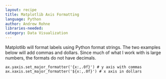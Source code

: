 ```yaml
---
layout: recipe
title: Matplotlib Axis Formatting
language: Python
author: Andrew Rohne
libraries-needed:
category: Data Visualization
---
```


Matplotlib will format labels using Python format strings. The two examples below will add 
commas and dollars. Since much of what I work with is large numbers, the formats do not
have decimals.

```
ax.yaxis.set_major_formatter('{x:,.0f}') # y axis with commas
ax.xaxis.set_major_formatter('${x:,.0f}') # x axis in dollars
```
